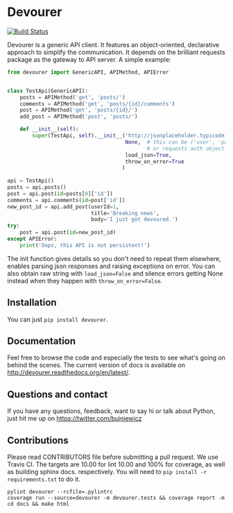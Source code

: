 Devourer
========

[![Build Status](https://travis-ci.org/bonnierpolska/devourer.svg)](https://travis-ci.org/bonnierpolska/devourer)

Devourer is a generic API client. It features an object-oriented, declarative approach to simplify the communication.
It depends on the brilliant requests package as the gateway to API server. A simple example:

```python
from devourer import GenericAPI, APIMethod, APIError


class TestApi(GenericAPI):
    posts = APIMethod('get', 'posts/')
    comments = APIMethod('get', 'posts/{id}/comments')
    post = APIMethod('get', 'posts/{id}/')
    add_post = APIMethod('post', 'posts/')

    def __init__(self):
        super(TestApi, self).__init__('http://jsonplaceholder.typicode.com/',
                                      None,  # this can be ('user', 'password')
                                             # or requests auth object
                                      load_json=True,
                                      throw_on_error=True
                                     )
                                     
api = TestApi()
posts = api.posts()
post = api.post(id=posts[0]['id'])
comments = api.comments(id=post['id'])
new_post_id = api.add_post(userId=1,
                           title='Breaking news',
                           body='I just got devoured.')
try:
    post = api.post(id=new_post_id)
except APIError:
    print('Oops, this API is not persistent!')
```

The init function gives details so you don't need to repeat them elsewhere, enables parsing json responses and
raising exceptions on error. You can also obtain raw string with `load_json=False` and silence errors getting
None instead when they happen with `throw_on_error=False`.

Installation
------------
You can just `pip install devourer`.

Documentation
-------------

Feel free to browse the code and especially the tests to see what's going on behind the scenes.
The current version of docs is available on http://devourer.readthedocs.org/en/latest/.

Questions and contact
---------------------

If you have any questions, feedback, want to say hi or talk about Python, just hit me up on
https://twitter.com/bujniewicz

Contributions
-------------

Please read CONTRIBUTORS file before submitting a pull request.
We use Travis CI. The targets are 10.00 for lint 10.00 and 100% for coverage, as well as building sphinx docs.
respectively. You will need to `pip install -r requirements.txt` to do it.

```
pylint devourer --rcfile=.pylintrc
coverage run --source=devourer -m devourer.tests && coverage report -m
cd docs && make html
```